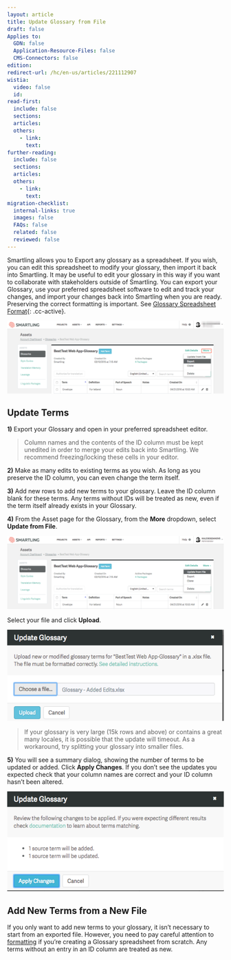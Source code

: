 ```yaml
---
layout: article
title: Update Glossary from File
draft: false
Applies to:
  GDN: false
  Application-Resource-Files: false
  CMS-Connectors: false
edition:
redirect-url: /hc/en-us/articles/221112907
wistia:
  video: false
  id:
read-first:
  include: false
  sections:
  articles:
  others:
    - link:
      text:
further-reading:
  include: false
  sections:
  articles:
  others:
    - link:
      text:
migration-checklist:
  internal-links: true
  images: false
  FAQs: false
  related: false
  reviewed: false
---
```



Smartling allows you to Export any glossary as a spreadsheet. If you wish, you can edit this spreadsheet to modify your glossary, then import it back into Smartling. It may be useful to edit your glossary in this way if you want to collaborate with stakeholders outside of Smartling. You can export your Glossary, use your preferred spreadsheet software to edit and track your changes, and import your changes back into Smartling when you are ready. Preserving the correct formatting is important. See [Glossary Spreadsheet Format](/knowledge-base/articles/glossary-spreadsheet-format/){: .cc-active}.

![](/uploads/versions/smartling___linguistic_assets-23---x----1258-422x---.png)

## Update Terms

**1)** Export your Glossary and open in your preferred spreadsheet editor.

<blockquote class="info"><p>Column names and the contents of the ID column must be kept unedited in order to merge your edits back into Smartling. We recommend freezing/locking these cells in your editor.</p></blockquote>

**2)** Make as many edits to existing terms as you wish. As long as you preserve the ID column, you can even change the term itself.

**3)** Add new rows to add new terms to your glossary. Leave the ID column blank for these terms. Any terms without IDs will be treated as new, even if the term itself already exists in your Glossary.

**4)** From the Asset page for the Glossary, from the **More** dropdown, select **Update from File**.

![](/uploads/versions/smartling___linguistic_assets-24---x----1258-424x---.png)

Select your file and click **Upload**.

![medium](/uploads/versions/smartling___linguistic_assets-25---x----580-244x---.png)

> If your glossary is very large (15k rows and above) or contains a great many locales, it is possible that the update will timeout. As a workaround, try splitting your glossary into smaller files.

**5)** You will see a summary dialog, showing the number of terms to be updated or added. Click **Apply Changes**. If you don’t see the updates you expected check that your column names are correct and your ID column hasn’t been altered.

![medium](/uploads/versions/smartling___linguistic_assets-26---x----573-264x---.png)

## Add New Terms from a New File

If you only want to add new terms to your glossary, it isn’t necessary to start from an exported file. However, you need to pay careful attention to [formatting](/knowledge-base/articles/glossary-spreadsheet-format/) if you’re creating a Glossary spreadsheet from scratch. Any terms without an entry in an ID column are treated as new.